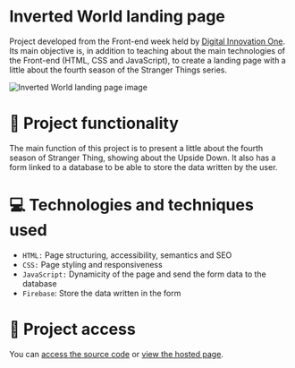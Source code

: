 # Inverted World landing page

Project developed from the Front-end week held by [Digital Innovation One](https://www.dio.me/). Its main objective is, in addition to teaching about the main technologies of the Front-end (HTML, CSS and JavaScript), to create a landing page with a little about the fourth season of the Stranger Things series.

![Inverted World landing page image](https://user-images.githubusercontent.com/96635074/195481231-2a82fd4e-3547-42e8-9556-df96160db140.png)

# 🔨 Project functionality
The main function of this project is to present a little about the fourth season of Stranger Thing, showing about the Upside Down. It also has a form linked to a database to be able to store the data written by the user.

# 💻 Technologies and techniques used 
* `HTML:` Page structuring, accessibility, semantics and SEO
* `CSS:` Page styling and responsiveness
* `JavaScript:` Dynamicity of the page and send the form data to the database
* `Firebase`: Store the data written in the form

# 📁 Project access
You can [access the source code](https://github.com/ArturColen/InvertedWorld) or [view the hosted page](https://arturcolen.github.io/InvertedWorld/).
